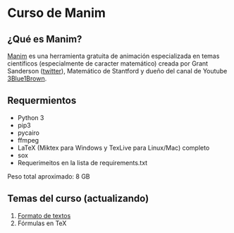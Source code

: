 # Curso de Manim

## ¿Qué es Manim?
[Manim](https://github.com/3b1b/manim) es una herramienta gratuita de animación especializada en temas científicos (especialmente de caracter matemático) creada por Grant Sanderson ([twitter](https://twitter.com/3blue1brown?lang=es)), Matemático de Stantford y dueño del canal de Youtube [3Blue1Brown](https://www.youtube.com/channel/UCYO_jab_esuFRV4b17AJtAw).

## Requermientos
* Python 3
* pip3
* pycairo
* ffmpeg
* LaTeX (Miktex para Windows y TexLive para Linux/Mac) completo
* sox
* Requerimeitos en la lista de requirements.txt

Peso total aproximado: 8 GB

## Temas del curso (actualizando)
1. [Formato de textos](https://github.com/Elteoremadebeethoven/AnimacionesConManim/blob/master/formato_textos.py)
2. Fórmulas en TeX
